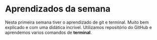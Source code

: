 # Aprendizados da semana

Nesta primeira semana tiver o aprendizado de git e terminal. Muito bem explicado e com uma didática incrivel. Utilizamos repositório do GitHub e aprendemos varios comandos de **terminal**.